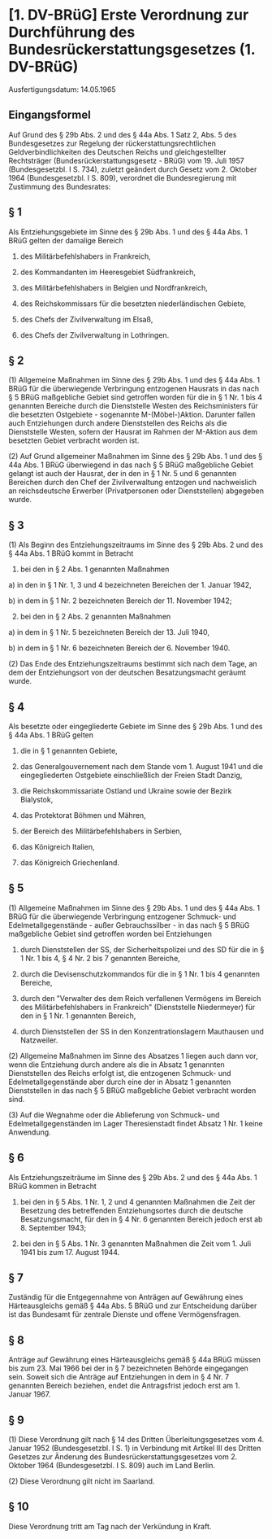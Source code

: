 # [1. DV-BRüG] Erste Verordnung zur Durchführung des Bundesrückerstattungsgesetzes  (1. DV-BRüG)

Ausfertigungsdatum: 14.05.1965

 

## Eingangsformel

Auf Grund des § 29b Abs. 2 und des § 44a Abs. 1 Satz 2, Abs. 5 des Bundesgesetzes zur Regelung der rückerstattungsrechtlichen Geldverbindlichkeiten des Deutschen Reichs und gleichgestellter Rechtsträger (Bundesrückerstattungsgesetz - BRüG) vom 19. Juli 1957 (Bundesgesetzbl. I S. 734), zuletzt geändert durch Gesetz vom 2. Oktober 1964 (Bundesgesetzbl. I S. 809), verordnet die Bundesregierung mit Zustimmung des Bundesrates:


## § 1

Als Entziehungsgebiete im Sinne des § 29b Abs. 1 und des § 44a Abs. 1 BRüG gelten der damalige Bereich

1. des Militärbefehlshabers in Frankreich,

2. des Kommandanten im Heeresgebiet Südfrankreich,

3. des Militärbefehlshabers in Belgien und Nordfrankreich,

4. des Reichskommissars für die besetzten niederländischen Gebiete,

5. des Chefs der Zivilverwaltung im Elsaß,

6. des Chefs der Zivilverwaltung in Lothringen.


## § 2

(1) Allgemeine Maßnahmen im Sinne des § 29b Abs. 1 und des § 44a Abs. 1 BRüG für die überwiegende Verbringung entzogenen Hausrats in das nach § 5 BRüG maßgebliche Gebiet sind getroffen worden für die in § 1 Nr. 1 bis 4 genannten Bereiche durch die Dienststelle Westen des Reichsministers für die besetzten Ostgebiete - sogenannte M-(Möbel-)Aktion. Darunter fallen auch Entziehungen durch andere Dienststellen des Reichs als die Dienststelle Westen, sofern der Hausrat im Rahmen der M-Aktion aus dem besetzten Gebiet verbracht worden ist.

(2) Auf Grund allgemeiner Maßnahmen im Sinne des § 29b Abs. 1 und des § 44a Abs. 1 BRüG überwiegend in das nach § 5 BRüG maßgebliche Gebiet gelangt ist auch der Hausrat, der in den in § 1 Nr. 5 und 6 genannten Bereichen durch den Chef der Zivilverwaltung entzogen und nachweislich an reichsdeutsche Erwerber (Privatpersonen oder Dienststellen) abgegeben wurde.


## § 3

(1) Als Beginn des Entziehungszeitraums im Sinne des § 29b Abs. 2 und des § 44a Abs. 1 BRüG kommt in Betracht

1. bei den in § 2 Abs. 1 genannten Maßnahmen

a) in den in § 1 Nr. 1, 3 und 4 bezeichneten Bereichen der 1. Januar 1942,

b) in dem in § 1 Nr. 2 bezeichneten Bereich der 11. November 1942;

2. bei den in § 2 Abs. 2 genannten Maßnahmen

a) in dem in § 1 Nr. 5 bezeichneten Bereich der 13. Juli 1940,

b) in dem in § 1 Nr. 6 bezeichneten Bereich der 6. November 1940.

(2) Das Ende des Entziehungszeitraums bestimmt sich nach dem Tage, an dem der Entziehungsort von der deutschen Besatzungsmacht geräumt wurde.


## § 4

Als besetzte oder eingegliederte Gebiete im Sinne des § 29b Abs. 1 und des § 44a Abs. 1 BRüG gelten

1. die in § 1 genannten Gebiete,

2. das Generalgouvernement nach dem Stande vom 1. August 1941 und die eingegliederten Ostgebiete einschließlich der Freien Stadt Danzig,

3. die Reichskommissariate Ostland und Ukraine sowie der Bezirk Bialystok,

4. das Protektorat Böhmen und Mähren,

5. der Bereich des Militärbefehlshabers in Serbien,

6. das Königreich Italien,

7. das Königreich Griechenland.


## § 5

(1) Allgemeine Maßnahmen im Sinne des § 29b Abs. 1 und des § 44a Abs. 1 BRüG für die überwiegende Verbringung entzogener Schmuck- und Edelmetallgegenstände - außer Gebrauchssilber - in das nach § 5 BRüG maßgebliche Gebiet sind getroffen worden bei Entziehungen

1. durch Dienststellen der SS, der Sicherheitspolizei und des SD für die in § 1 Nr. 1 bis 4, § 4 Nr. 2 bis 7 genannten Bereiche,

2. durch die Devisenschutzkommandos für die in § 1 Nr. 1 bis 4 genannten Bereiche,

3. durch den "Verwalter des dem Reich verfallenen Vermögens im Bereich des Militärbefehlshabers in Frankreich" (Dienststelle Niedermeyer) für den in § 1 Nr. 1 genannten Bereich,

4. durch Dienststellen der SS in den Konzentrationslagern Mauthausen und Natzweiler.

(2) Allgemeine Maßnahmen im Sinne des Absatzes 1 liegen auch dann vor, wenn die Entziehung durch andere als die in Absatz 1 genannten Dienststellen des Reichs erfolgt ist, die entzogenen Schmuck- und Edelmetallgegenstände aber durch eine der in Absatz 1 genannten Dienststellen in das nach § 5 BRüG maßgebliche Gebiet verbracht worden sind.

(3) Auf die Wegnahme oder die Ablieferung von Schmuck- und Edelmetallgegenständen im Lager Theresienstadt findet Absatz 1 Nr. 1 keine Anwendung.


## § 6

Als Entziehungszeiträume im Sinne des § 29b Abs. 2 und des § 44a Abs. 1 BRüG kommen in Betracht

1. bei den in § 5 Abs. 1 Nr. 1, 2 und 4 genannten Maßnahmen die Zeit der Besetzung des betreffenden Entziehungsortes durch die deutsche Besatzungsmacht, für den in § 4 Nr. 6 genannten Bereich jedoch erst ab 8. September 1943;

2. bei den in § 5 Abs. 1 Nr. 3 genannten Maßnahmen die Zeit vom 1. Juli 1941 bis zum 17. August 1944.


## § 7

Zuständig für die Entgegennahme von Anträgen auf Gewährung eines Härteausgleichs gemäß § 44a Abs. 5 BRüG und zur Entscheidung darüber ist das Bundesamt für zentrale Dienste und offene Vermögensfragen.


## § 8

Anträge auf Gewährung eines Härteausgleichs gemäß § 44a BRüG müssen bis zum 23. Mai 1966 bei der in § 7 bezeichneten Behörde eingegangen sein. Soweit sich die Anträge auf Entziehungen in dem in § 4 Nr. 7 genannten Bereich beziehen, endet die Antragsfrist jedoch erst am 1. Januar 1967.


## § 9

(1) Diese Verordnung gilt nach § 14 des Dritten Überleitungsgesetzes vom 4. Januar 1952 (Bundesgesetzbl. I S. 1) in Verbindung mit Artikel III des Dritten Gesetzes zur Änderung des Bundesrückerstattungsgesetzes vom 2. Oktober 1964 (Bundesgesetzbl. I S. 809) auch im Land Berlin.

(2) Diese Verordnung gilt nicht im Saarland.


## § 10

Diese Verordnung tritt am Tag nach der Verkündung in Kraft.
